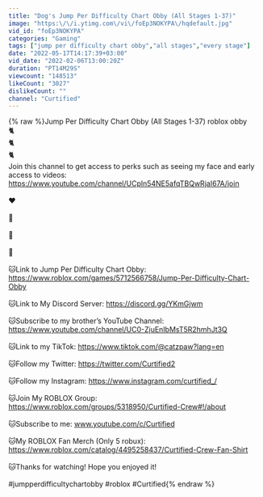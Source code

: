 ```yaml
---
title: "Dog's Jump Per Difficulty Chart Obby (All Stages 1-37)"
image: "https:\/\/i.ytimg.com\/vi\/foEp3NOKYPA\/hqdefault.jpg"
vid_id: "foEp3NOKYPA"
categories: "Gaming"
tags: ["jump per difficulty chart obby","all stages","every stage"]
date: "2022-05-17T14:17:39+03:00"
vid_date: "2022-02-06T13:00:20Z"
duration: "PT14M29S"
viewcount: "148513"
likeCount: "3027"
dislikeCount: ""
channel: "Curtified"
---
```

{% raw %}Jump Per Difficulty Chart Obby (All Stages 1-37) roblox obby<br />🐈<br />🐈<br />🐈<br />Join this channel to get access to perks such as seeing my face and early access to videos:<br /><a rel="nofollow" target="blank" href="https://www.youtube.com/channel/UCpln54NE5afqTBQwRjaI67A/join">https://www.youtube.com/channel/UCpln54NE5afqTBQwRjaI67A/join</a><br /><br />❤️<br /><br />🧡<br /><br />💛<br /><br />💚<br /><br />🐱Link to Jump Per Difficulty Chart Obby: <a rel="nofollow" target="blank" href="https://www.roblox.com/games/5712566758/Jump-Per-Difficulty-Chart-Obby">https://www.roblox.com/games/5712566758/Jump-Per-Difficulty-Chart-Obby</a><br /><br />🐱Link to My Discord Server: <a rel="nofollow" target="blank" href="https://discord.gg/YKmGjwm">https://discord.gg/YKmGjwm</a><br /><br />🐱Subscribe to my brother’s YouTube Channel: <a rel="nofollow" target="blank" href="https://www.youtube.com/channel/UC0-ZjuEnIbMsT5R2hmhJt3Q">https://www.youtube.com/channel/UC0-ZjuEnIbMsT5R2hmhJt3Q</a><br /><br />🐱Link to my TikTok: <a rel="nofollow" target="blank" href="https://www.tiktok.com/@catzpaw?lang=en">https://www.tiktok.com/@catzpaw?lang=en</a><br /><br />🐱Follow my Twitter: <a rel="nofollow" target="blank" href="https://twitter.com/Curtified2">https://twitter.com/Curtified2</a> <br /><br />🐱Follow my Instagram: <a rel="nofollow" target="blank" href="https://www.instagram.com/curtified_/">https://www.instagram.com/curtified_/</a><br /><br />🐱Join My ROBLOX Group: <a rel="nofollow" target="blank" href="https://www.roblox.com/groups/5318950/Curtified-Crew#!/about">https://www.roblox.com/groups/5318950/Curtified-Crew#!/about</a><br /><br />🐱Subscribe to me: www.youtube.com/c/Curtified<br /><br />🐱My ROBLOX Fan Merch (Only 5 robux): <a rel="nofollow" target="blank" href="https://www.roblox.com/catalog/4495258437/Curtified-Crew-Fan-Shirt">https://www.roblox.com/catalog/4495258437/Curtified-Crew-Fan-Shirt</a><br /><br />🐱Thanks for watching! Hope you enjoyed it!<br /><br />#jumpperdifficultychartobby #roblox #Curtified{% endraw %}
